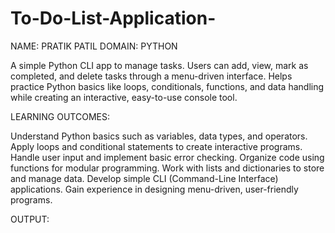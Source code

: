 # To-Do-List-Application-

NAME: PRATIK PATIL 
DOMAIN: PYTHON 

A simple Python CLI app to manage tasks. Users can add, view, mark as completed, and delete tasks through a menu-driven interface. Helps practice Python basics like loops, conditionals, functions, and data handling while creating an interactive, easy-to-use console tool.

LEARNING OUTCOMES:

Understand Python basics such as variables, data types, and operators.
Apply loops and conditional statements to create interactive programs.
Handle user input and implement basic error checking.
Organize code using functions for modular programming.
Work with lists and dictionaries to store and manage data.
Develop simple CLI (Command-Line Interface) applications.
Gain experience in designing menu-driven, user-friendly programs.


OUTPUT:


